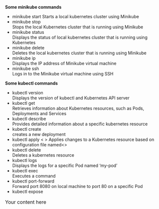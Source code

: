 **Some minikube commands**

- minikube start
Starts a local kubernetes cluster using Minikube
- minikube stop		
Stops the local Kubernetes cluster that is running using Minikube
- minikube status	
Displays the status of local kubernetes cluster that is running using Kubernetes
- minikube delete	
Deletes the local kubernetes cluster that is running using Minikube
- minikube ip		
Displays the IP address of Minikube virtual machine
- minikube ssh		
Logs in to the Minikube virtual machine using SSH


**Some kubectl commands**

- kubectl version	    
Displays the version of kubectl and Kubernetes API server
- kubectl get		    
Retrieves information about Kubernetes resources, such as Pods, Deployments and Services
- kubectl describe	
Provides detailed information about a specific kubernetes resource
- kubectl create		
creates a new deployment
- kubectl apply < >	
Applies changes to a Kubernetes resource based on configuration file named<>
- kubectl delete		
Deletes a kubernetes resource 
- kubectl logs		
Displays the logs for a specific Pod named ‘my-pod’
- kubectl exec		
Executes a command
- kubectl port-forward	
Forward port 8080 on local machine to port 80 on a specific Pod 
- kubectl expose		

<p style="font-size: 16px;">Your content here</p>